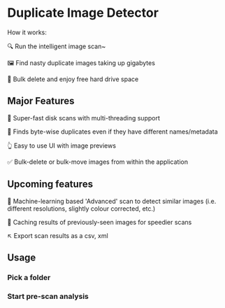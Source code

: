 # Duplicate Image Detector

How it works:

:mag: Run the intelligent image scan~

:framed_picture: Find nasty duplicate images taking up gigabytes

:floppy_disk: Bulk delete and enjoy free hard drive space 

## Major Features

:dash: Super-fast disk scans with multi-threading support

:eyes: Finds byte-wise duplicates even if they have different names/metadata

:point_up_2: Easy to use UI with image previews

:white_check_mark: Bulk-delete or bulk-move images from within the application

## Upcoming features

:brain: Machine-learning based 'Advanced' scan to detect similar images (i.e. different resolutions, slightly colour corrected, etc.)

:bookmark_tabs: Caching results of previously-seen images for speedier scans

:arrow_upper_left: Export scan results as a csv, xml

## Usage

### Pick a folder

[](/docs/assets/choose-folder-screen.jpg)

### Start pre-scan analysis
